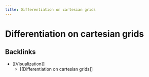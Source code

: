 ```yaml
---
title: Differentiation on cartesian grids
---
```


# Differentiation on cartesian grids






## Backlinks
* [[Visualization]]
	* [[Differentiation on cartesian grids]]

